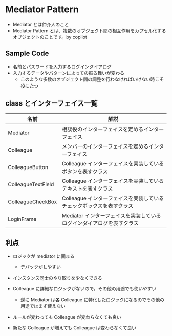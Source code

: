# Mediator Pattern

- Mediator とは仲介人のこと
- Mediator Pattern とは、複数のオブジェクト間の相互作用をカプセル化するオブジェクトのことです。by copilot

## Sample Code

- 名前とパスワードを入力するログインダイアログ
- 入力するデータやパターンによっての振る舞いが変わる
  - このような多数のオブジェクト間の調整を行わなければいけない時こそ役にたつ

## class とインターフェイス一覧

| 名前               | 解説                                                                  |
| ------------------ | --------------------------------------------------------------------- |
| Mediator           | 相談役のインターフェイスを定めるインターフェイス                      |
| Colleague          | メンバーのインターフェイスを定めるインターフェイス                    |
| ColleagueButton    | Colleague インターフェイスを実装しているボタンを表すクラス            |
| ColleagueTextField | Colleague インターフェイスを実装しているテキストを表すクラス          |
| ColleagueCheckBox  | Colleague インターフェイスを実装しているチェックボックスを表すクラス  |
| LoginFrame         | Mediator インターフェイスを実装しているログインダイアログを表すクラス |

## 利点

- ロジックが mediator に固まる
  - デバックがしやすい
- インスタンス同士のやり取りを少なくできる
- Colleague に詳細なロジックがないので，その他の用途でも使いやすい

  - 逆に Mediator は各 Colleague に特化したロジックになるのでその他の用途ではまず使えない

- ルールが変わっても Colleague が変わらなくても良い
- 新たな Colleague が増えても Colleague は変わらなくて良い

